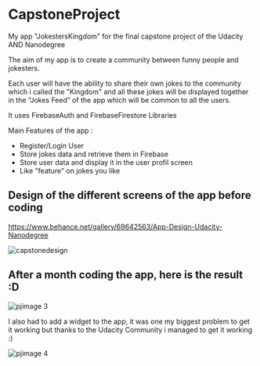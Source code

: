 # CapstoneProject
My app "JokestersKingdom" for the final capstone project of the Udacity AND Nanodegree

The aim of my app is to create a community between funny people and jokesters.

Each user will have the ability to share their own jokes to the community which i called the
"Kingdom" and all these jokes will be displayed together in the “Jokes Feed” of the app
which will be common to aII the users.

It uses FirebaseAuth and FirebaseFirestore Libraries

Main Features of the app :
- Register/Login User
- Store jokes data and retrieve them in Firebase
- Store user data and display it in the user profil screen
- Like "feature" on jokes you like

## Design of the different screens of the app before coding

https://www.behance.net/gallery/69642563/App-Design-Udacity-Nanodegree

![capstonedesign](https://user-images.githubusercontent.com/10677178/44920227-ab1ab800-ad3f-11e8-947d-02004c5fe489.png)

## After a month coding the app, here is the result :D

![pjimage 3](https://user-images.githubusercontent.com/10677178/44922356-83c6e980-ad45-11e8-9feb-fcc08ab6d6c2.jpg)

I also had to add a widget to the app, it was one my biggest problem to get it working but thanks to the Udacity Community i managed to get it working :)

![pjimage 4](https://user-images.githubusercontent.com/10677178/44922690-59296080-ad46-11e8-8270-0f175f88bc15.jpg)


